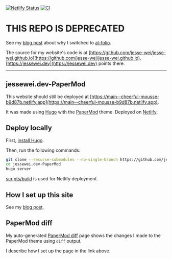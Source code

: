 [![Netlify Status](https://api.netlify.com/api/v1/badges/9d745180-286f-4084-bd0e-046e2c5d22ef/deploy-status)](https://app.netlify.com/sites/cheerful-mousse-b9d87b/deploys)
[![CI](https://github.com/jesse-wei/jessewei.dev-PaperMod/actions/workflows/ci.yml/badge.svg)](https://github.com/jesse-wei/jessewei.dev-PaperMod/actions/workflows/ci.yml)

# THIS REPO IS DEPRECATED

See my [blog post](https://jessewei.dev/blog/2023/papermod/) about why I switched to [al-folio](https://github.com/alshedivat/al-folio).

The source for my website's code is at [https://github.com/jesse-wei/jesse-wei.github.io](https://github.com/jesse-wei/jesse-wei.github.io). [https://jessewei.dev](https://jessewei.dev) points there.

---

## jessewei.dev-PaperMod

This website should still be deployed at [https://main--cheerful-mousse-b9d87b.netlify.app](https://main--cheerful-mousse-b9d87b.netlify.app).

It was made using [Hugo](https://gohugo.io) with the [PaperMod](https://github.com/adityatelange/hugo-PaperMod) theme. Deployed on [Netlify](https://www.netlify.com).

## Deploy locally

First, [install Hugo](https://gohugo.io/installation/).

Then, run the following commands:

```bash
git clone --recurse-submodules --no-single-branch https://github.com/jesse-wei/jessewei.dev-PaperMod.git
cd jessewei.dev-PaperMod
hugo server
```

[scripts/build](scripts/build) is used for Netlify deployment.

## How I set up this site

See my [blog post](https://jessewei.dev/blog/2023/papermod/).

## PaperMod diff

My auto-generated [PaperMod diff](https://main--cheerful-mousse-b9d87b.netlify.app/posts/papermod_diff) page shows the changes I made to the PaperMod theme using `diff` output.

I describe how I set up the page in the link above.
